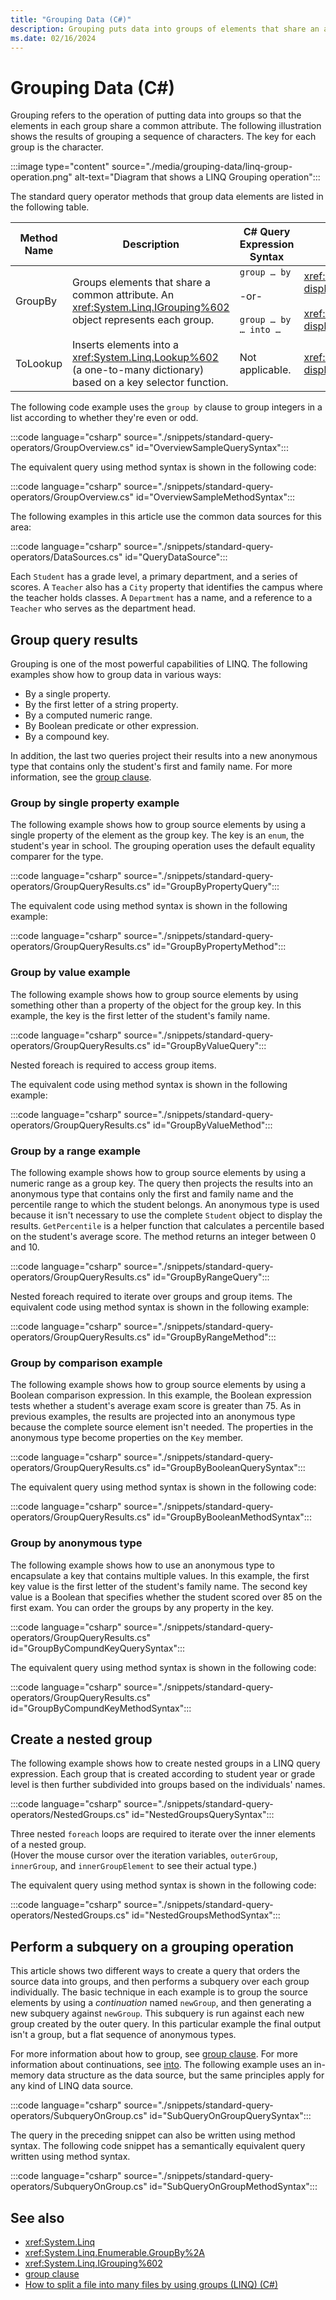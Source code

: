 ```yaml
---
title: "Grouping Data (C#)"
description: Grouping puts data into groups of elements that share an attribute. Learn about the standard query operator methods in LINQ in C# that group data elements.
ms.date: 02/16/2024
---
```

# Grouping Data (C#)

Grouping refers to the operation of putting data into groups so that the elements in each group share a common attribute. The following illustration shows the results of grouping a sequence of characters. The key for each group is the character.

:::image type="content" source="./media/grouping-data/linq-group-operation.png" alt-text="Diagram that shows a LINQ Grouping operation":::

The standard query operator methods that group data elements are listed in the following table.

|Method Name|Description|C# Query Expression Syntax|More Information|
|-----------------|-----------------|---------------------------------|----------------------|
|GroupBy|Groups elements that share a common attribute. An <xref:System.Linq.IGrouping%602> object represents each group.|`group … by`<br /><br /> -or-<br /><br /> `group … by … into …`|<xref:System.Linq.Enumerable.GroupBy%2A?displayProperty=nameWithType><br /><br /> <xref:System.Linq.Queryable.GroupBy%2A?displayProperty=nameWithType>|
|ToLookup|Inserts elements into a <xref:System.Linq.Lookup%602> (a one-to-many dictionary) based on a key selector function.|Not applicable.|<xref:System.Linq.Enumerable.ToLookup%2A?displayProperty=nameWithType>|

The following code example uses the `group by` clause to group integers in a list according to whether they're even or odd.

:::code language="csharp" source="./snippets/standard-query-operators/GroupOverview.cs" id="OverviewSampleQuerySyntax":::

The equivalent query using method syntax is shown in the following code:

:::code language="csharp" source="./snippets/standard-query-operators/GroupOverview.cs" id="OverviewSampleMethodSyntax":::

The following examples in this article use the common data sources for this area:

:::code language="csharp" source="./snippets/standard-query-operators/DataSources.cs" id="QueryDataSource":::

Each `Student` has a grade level, a primary department, and a series of scores. A `Teacher` also has a `City` property that identifies the campus where the teacher holds classes. A `Department` has a name, and a reference to a `Teacher` who serves as the department head.

## Group query results

Grouping is one of the most powerful capabilities of LINQ. The following examples show how to group data in various ways:

- By a single property.
- By the first letter of a string property.
- By a computed numeric range.
- By Boolean predicate or other expression.
- By a compound key.

In addition, the last two queries project their results into a new anonymous type that contains only the student's first and family name. For more information, see the [group clause](../../language-reference/keywords/group-clause.md).

### Group by single property example

The following example shows how to group source elements by using a single property of the element as the group key. The key is an `enum`, the student's year in school. The grouping operation uses the default equality comparer for the type.

:::code language="csharp" source="./snippets/standard-query-operators/GroupQueryResults.cs" id="GroupByPropertyQuery":::

The equivalent code using method syntax is shown in the following example:

:::code language="csharp" source="./snippets/standard-query-operators/GroupQueryResults.cs" id="GroupByPropertyMethod":::

### Group by value example

The following example shows how to group source elements by using something other than a property of the object for the group key. In this example, the key is the first letter of the student's family name.

:::code language="csharp" source="./snippets/standard-query-operators/GroupQueryResults.cs" id="GroupByValueQuery":::

Nested foreach is required to access group items.

The equivalent code using method syntax is shown in the following example:

:::code language="csharp" source="./snippets/standard-query-operators/GroupQueryResults.cs" id="GroupByValueMethod":::

### Group by a range example

The following example shows how to group source elements by using a numeric range as a group key. The query then projects the results into an anonymous type that contains only the first and family name and the percentile range to which the student belongs. An anonymous type is used because it isn't necessary to use the complete `Student` object to display the results. `GetPercentile` is a helper function that calculates a percentile based on the student's average score. The method returns an integer between 0 and 10.

:::code language="csharp" source="./snippets/standard-query-operators/GroupQueryResults.cs" id="GroupByRangeQuery":::

Nested foreach required to iterate over groups and group items. The equivalent code using method syntax is shown in the following example:

:::code language="csharp" source="./snippets/standard-query-operators/GroupQueryResults.cs" id="GroupByRangeMethod":::

### Group by comparison example

The following example shows how to group source elements by using a Boolean comparison expression. In this example, the Boolean expression tests whether a student's average exam score is greater than 75. As in previous examples, the results are projected into an anonymous type because the complete source element isn't needed. The properties in the anonymous type become properties on the `Key` member.

:::code language="csharp" source="./snippets/standard-query-operators/GroupQueryResults.cs" id="GroupByBooleanQuerySyntax":::

The equivalent query using method syntax is shown in the following code:

:::code language="csharp" source="./snippets/standard-query-operators/GroupQueryResults.cs" id="GroupByBooleanMethodSyntax":::

### Group by anonymous type

The following example shows how to use an anonymous type to encapsulate a key that contains multiple values. In this example, the first key value is the first letter of the student's family name. The second key value is a Boolean that specifies whether the student scored over 85 on the first exam. You can order the groups by any property in the key.

:::code language="csharp" source="./snippets/standard-query-operators/GroupQueryResults.cs" id="GroupByCompundKeyQuerySyntax":::

The equivalent query using method syntax is shown in the following code:

:::code language="csharp" source="./snippets/standard-query-operators/GroupQueryResults.cs" id="GroupByCompundKeyMethodSyntax":::

## Create a nested group

The following example shows how to create nested groups in a LINQ query expression. Each group that is created according to student year or grade level is then further subdivided into groups based on the individuals' names.

:::code language="csharp" source="./snippets/standard-query-operators/NestedGroups.cs" id="NestedGroupsQuerySyntax":::

Three nested `foreach` loops are required to iterate over the inner elements of a nested group.
<br/>(Hover the mouse cursor over the iteration variables, `outerGroup`, `innerGroup`, and `innerGroupElement` to see their actual type.)

The equivalent query using method syntax is shown in the following code:

:::code language="csharp" source="./snippets/standard-query-operators/NestedGroups.cs" id="NestedGroupsMethodSyntax":::

## Perform a subquery on a grouping operation

This article shows two different ways to create a query that orders the source data into groups, and then performs a subquery over each group individually. The basic technique in each example is to group the source elements by using a *continuation* named `newGroup`, and then generating a new subquery against `newGroup`. This subquery is run against each new group created by the outer query. In this particular example the final output isn't a group, but a flat sequence of anonymous types.

For more information about how to group, see [group clause](../../language-reference/keywords/group-clause.md). For more information about continuations, see [into](../../language-reference/keywords/into.md). The following example uses an in-memory data structure as the data source, but the same principles apply for any kind of LINQ data source.

:::code language="csharp" source="./snippets/standard-query-operators/SubqueryOnGroup.cs" id="SubQueryOnGroupQuerySyntax":::

The query in the preceding snippet can also be written using method syntax. The following code snippet has a semantically equivalent query written using method syntax.

:::code language="csharp" source="./snippets/standard-query-operators/SubqueryOnGroup.cs" id="SubQueryOnGroupMethodSyntax":::

## See also

- <xref:System.Linq>
- <xref:System.Linq.Enumerable.GroupBy%2A>
- <xref:System.Linq.IGrouping%602>
- [group clause](../../language-reference/keywords/group-clause.md)
- [How to split a file into many files by using groups (LINQ) (C#)](../how-to-query-files-and-directories.md)

